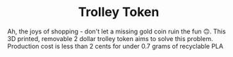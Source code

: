 <h1 align="center">Trolley Token</h1>
<p3 align="center">Ah, the joys of shopping - don't let a missing gold coin ruin the fun 🙃.</p3>
<p3 align="center">This 3D printed, removable 2 dollar trolley token aims to solve this problem.</p3>
<p3 align="center">Production cost is less than 2 cents for under 0.7 grams of recyclable PLA</p3>
